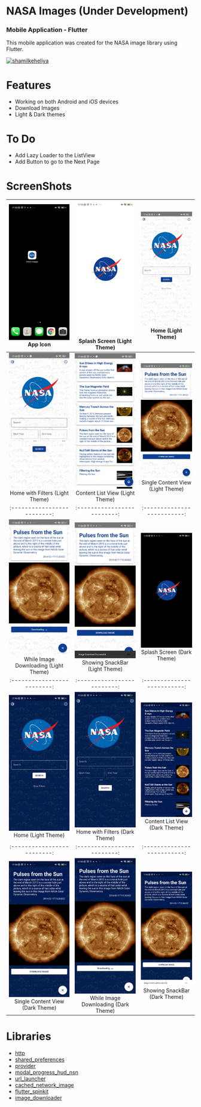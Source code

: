 # NASA Images (Under Development)
### Mobile Application - Flutter

This mobile application was created for the NASA image library using Flutter.


<a href="https://www.buymeacoffee.com/shamilkeheliya"> <img src="https://cdn.buymeacoffee.com/buttons/v2/default-orange.png" height="50" width="210" alt="shamilkeheliya"/></a>

# Features
 - Working on both Android and iOS devices
 - Download Images
 - Light & Dark themes

# To Do
 - Add Lazy Loader to the ListView
 - Add Button to go to the Next Page

# ScreenShots

![Screenshot](./ScreenShots/icon.jpg) App Icon | ![Screenshot](./ScreenShots/L1.jpg) Splash Screen (Light Theme) | ![Screenshot](./ScreenShots/L2.jpg) Home (Light Theme)
:-------------------------:|:-------------------------:|:-------------------------:
![Screenshot](./ScreenShots/L3.jpg) Home with Filters (Light Theme) | ![Screenshot](./ScreenShots/L4.jpg) Content List View (Light Theme) | ![Screenshot](./ScreenShots/L5.jpg) Single Content View (Light Theme)
:-------------------------:|:-------------------------:|:-------------------------:
![Screenshot](./ScreenShots/L6.jpg) While Image Downloading (Light Theme) | ![Screenshot](./ScreenShots/L7.jpg) Showing SnackBar (Light Theme) | ![Screenshot](./ScreenShots/D1.jpg) Splash Screen (Dark Theme)
:-------------------------:|:-------------------------:|:-------------------------:
![Screenshot](./ScreenShots/D2.jpg) Home (Light Theme) | ![Screenshot](./ScreenShots/D3.jpg) Home with Filters (Dark Theme) | ![Screenshot](./ScreenShots/D4.jpg) Content List View (Dark Theme)
:-------------------------:|:-------------------------:|:-------------------------:
![Screenshot](./ScreenShots/D5.jpg) Single Content View (Dark Theme) | ![Screenshot](./ScreenShots/D6.jpg) While Image Downloading (Dark Theme) | ![Screenshot](./ScreenShots/D7.jpg) Showing SnackBar (Dark Theme)



# Libraries
- [http](https://pub.dev/packages/http)
- [shared_preferences](https://pub.dev/packages/shared_preferences)
- [provider](https://pub.dev/packages/provider)
- [modal_progress_hud_nsn](https://pub.dev/packages/modal_progress_hud_nsn)
- [url_launcher](https://pub.dev/packages/url_launcher)
- [cached_network_image](https://pub.dev/packages/cached_network_image)
- [flutter_spinkit](https://pub.dev/packages/flutter_spinkit)
- [image_downloader](https://pub.dev/packages/image_downloader)
